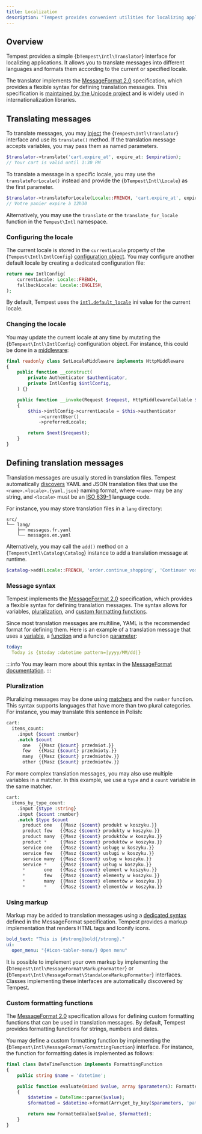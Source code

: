 ```yaml
---
title: Localization
description: "Tempest provides convenient utilities for localizing applications, including a translator built on the MessageFormat 2.0 specification."
---
```


## Overview

Tempest provides a simple {b`Tempest\Intl\Translator`} interface for localizing applications. It allows you to translate messages into different languages and formats them according to the current or specified locale.

The translator implements the [MessageFormat 2.0](https://messageformat.unicode.org/) specification, which provides a flexible syntax for defining translation messages. This specification is [maintained by the Unicode project](https://github.com/unicode-org/message-format-wg) and is widely used in internationalization libraries.

## Translating messages

To translate messages, you may [inject](../1-essentials/05-container.md) the {`Tempest\Intl\Translator`} interface and use its `translate()` method. If the translation message accepts variables, you may pass them as named parameters.

```php
$translator->translate('cart.expire_at', expire_at: $expiration);
// Your cart is valid until 1:30 PM
```

To translate a message in a specific locale, you may use the `translateForLocale()` instead and provide the {b`Tempest\Intl\Locale`} as the first parameter.

```php
$translator->translateForLocale(Locale::FRENCH, 'cart.expire_at', expire_at: $expiration);
// Votre panier expire à 12h30
```

Alternatively, you may use the `translate` or the `translate_for_locale` function in the `Tempest\Intl` namespace.

### Configuring the locale

The current locale is stored in the `currentLocale` property of the {`Tempest\Intl\IntlConfig`} [configuration object](../1-essentials/06-configuration.md). You may configure another default locale by creating a dedicated configuration file:

```php intl.config.php
return new IntlConfig(
    currentLocale: Locale::FRENCH,
    fallbackLocale: Locale::ENGLISH,
);
```

By default, Tempest uses the [`intl.default_locale`](https://www.php.net/manual/en/locale.getdefault.php) ini value for the current locale.

### Changing the locale

You may update the current locale at any time by mutating the {b`Tempest\Intl\IntlConfig`} configuration object. For instance, this could be done in a [middleware](../1-essentials/01-routing.md#route-middleware):

```php
final readonly class SetLocaleMiddleware implements HttpMiddleware
{
    public function __construct(
        private Authenticator $authenticator,
        private IntlConfig $intlConfig,
    ) {}

    public function __invoke(Request $request, HttpMiddlewareCallable $next): Response
    {
        $this->intlConfig->currentLocale = $this->authenticator
            ->currentUser()
            ->preferredLocale;

        return $next($request);
    }
}
```

## Defining translation messages

Translation messages are usually stored in translation files. Tempest automatically [discovers](../4-internals/02-discovery.md) YAML and JSON translation files that use the `<name>.<locale>.{yaml,json}` naming format, where `<name>` may be any string, and `<locale>` must be an [ISO 639-1](https://en.wikipedia.org/wiki/List_of_ISO_639_language_codes) language code.

For instance, you may store translation files in a `lang` directory:

```
src/
└── lang/
    ├── messages.fr.yaml
    └── messages.en.yaml
```

Alternatively, you may call the `add()` method on a {`Tempest\Intl\Catalog\Catalog`} instance to add a translation message at runtime.

```php
$catalog->add(Locale::FRENCH, 'order.continue_shopping', 'Continuer vos achats');
```

### Message syntax

Tempest implements the [MessageFormat 2.0](https://messageformat.unicode.org/) specification, which provides a flexible syntax for defining translation messages. The syntax allows for variables, [pluralization](#pluralization), and [custom formatting functions](#custom-formatting-functions).

Since most translation messages are multiline, YAML is the recommended format for defining them. Here is an example of a translation message that uses a [variable](https://messageformat.unicode.org/docs/reference/variables/), a [function](https://messageformat.unicode.org/docs/reference/functions/) and a function [parameter](https://messageformat.unicode.org/docs/reference/functions/#options):

```yaml messages.en.yaml
today:
  Today is {$today :datetime pattern=|yyyy/MM/dd|}
```

:::info
You may learn more about this syntax in the [MessageFormat documentation](https://messageformat.unicode.org/docs/translators/).
:::

### Pluralization

Pluralizing messages may be done using [matchers](https://messageformat.unicode.org/docs/reference/matchers/) and the `number` function. This syntax supports languages that have more than two plural categories. For instance, you may translate this sentence in Polish:

```php messages.pl.yaml
cart:
  items_count:
    .input {$count :number}
    .match $count
      one   {{Masz {$count} przedmiot.}}
      few   {{Masz {$count} przedmioty.}}
      many  {{Masz {$count} przedmiotów.}}
      other {{Masz {$count} przedmiotów.}}
```

For more complex translation messages, you may also use multiple variables in a matcher. In this example, we use a `type` and a `count` variable in the same matcher.

```php messages.pl.yaml
cart:
  items_by_type_count:
    .input {$type :string}
    .input {$count :number}
    .match $type $count
      product one   {{Masz {$count} produkt w koszyku.}}
      product few   {{Masz {$count} produkty w koszyku.}}
      product many  {{Masz {$count} produktów w koszyku.}}
      product *     {{Masz {$count} produktów w koszyku.}}
      service one   {{Masz {$count} usługę w koszyku.}}
      service few   {{Masz {$count} usługi w koszyku.}}
      service many  {{Masz {$count} usług w koszyku.}}
      service *     {{Masz {$count} usług w koszyku.}}
      *       one   {{Masz {$count} element w koszyku.}}
      *       few   {{Masz {$count} elementy w koszyku.}}
      *       many  {{Masz {$count} elementów w koszyku.}}
      *       *     {{Masz {$count} elementów w koszyku.}}
```

### Using markup

Markup may be added to translation messages using a [dedicated syntax](https://messageformat.unicode.org/docs/reference/markup/) defined in the MessageFormat specification. Tempest provides a markup implementation that renders HTML tags and Iconify icons.

```yaml
bold_text: "This is {#strong}bold{/strong}."
ui:
  open_menu: "{#icon-tabler-menu/} Open menu"
```

It is possible to implement your own markup by implementing the {b`Tempest\Intl\MessageFormat\MarkupFormatter`} or {b`Tempest\Intl\MessageFormat\StandaloneMarkupFormatter`} interfaces. Classes implementing these interfaces are automatically discovered by Tempest.

### Custom formatting functions

The [MessageFormat 2.0](https://messageformat.unicode.org/) specification allows for defining custom formatting functions that can be used in translation messages. By default, Tempest provides formatting functions for strings, numbers and dates.

You may define a custom formatting function by implementing the {b`Tempest\Intl\MessageFormat\FormattingFunction`} interface. For instance, the function for formatting dates is implemented as follows:

```php
final class DateTimeFunction implements FormattingFunction
{
    public string $name = 'datetime';

    public function evaluate(mixed $value, array $parameters): FormattedValue
    {
        $datetime = DateTime::parse($value);
        $formatted = $datetime->format(Arr\get_by_key($parameters, 'pattern'));

        return new FormattedValue($value, $formatted);
    }
}
```
